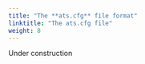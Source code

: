 ```yaml
---
title: "The **ats.cfg** file format"
linktitle: "The ats.cfg file"
weight: 8
---
```


Under construction
